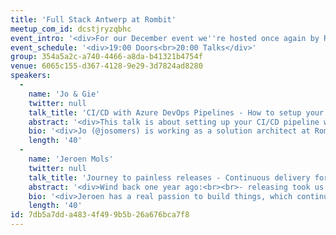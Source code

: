 ```yaml
---
title: 'Full Stack Antwerp at Rombit'
meetup_com_id: dcstjryzqbhc
event_intro: '<div>For our December event we''re hosted once again by Rombit. We''re hosting the event one week earlier than usual to avoid the holidays. We have two talks lined up for you. Jo &amp; Gie will be speaking about "CI/CD with Azure DevOps Pipelines". Jeroen Mols will tall about "Continuous delivery for Philips Hue Android".<br><br>Rombit is so nice to provide us with pizza and drinks so you can come hungry and thirsty!</div>'
event_schedule: '<div>19:00 Doors<br>20:00 Talks</div>'
group: 354a5a2c-a740-4466-a8da-b41321b4754f
venue: 6065c155-d367-4128-9e29-3d7824ad8280
speakers:
  -
    name: 'Jo & Gie'
    twitter: null
    talk_title: 'CI/CD with Azure DevOps Pipelines - How to setup your pipeline in a couple of minutes?'
    abstract: '<div>This talk is about setting up your CI/CD pipeline with Azure DevOps Pipelines following a real-world example at Rombit (we are deprecating our Jenkins infra, aww). We will focus on a frontend pipeline with React but will also show quickly how it can be done for other key components of your application. Deploying to Kubernetes in a couple of minutes! It''s possible.<br><br>Azure Pipelines is a fully-featured continuous integration (CI) and continuous delivery (CD) service. It works with your preferred Git provider and can deploy to most major cloud services, which include Azure services. Start with your code on GitHub, GitHub Enterprise Server, GitLab, Bitbucket Cloud, or Azure Repos. Then you can automate the build, testing, and deployment of your code to Microsoft Azure, Google Cloud Platform, or Amazon Web Services.</div>'
    bio: '<div>Jo (@josomers) is working as a solution architect at Rombit. Jo has a strong background as a mobile developer (Android/React Native) but shifted his focus 2 years ago. At Rombit, Jo collaborates to very interesting IoT products such as Artcore (smart multiroom) and A-sign (smart signs + platform for the city of Antwerp).<br><br>Gie (@spaepeng) is also working as a solution architect at Rombit. His background is rooted in medical sciences but was quickly lured into full-stack development. Gie works currently on a smart digitation project for the Brabo harbor pilotage company and is involved in the technical governance of Rombit steering towards a more client faced technology stack.</div>'
    length: '40'
  -
    name: 'Jeroen Mols'
    twitter: null
    talk_title: 'Journey to painless releases - Continuous delivery for Philips Hue Android'
    abstract: '<div>Wind back one year ago:<br><br>- releasing took us 10 weeks<br>- our app was plagued by regression<br>- developers felt completely detached from our users<br><br>Clearly our traditional strategy of heavily testing each release (up-front quality) wasn''t working. So we decided to flip things around: why not try to reduce the cost of errors instead? Hence we decided to move our Philips Hue Android app to continuous deployment.<br><br>In this talk, you will learn that if releasing is painful, you should actually release it even more often. Step by step I''ll explain how we moved the Philips Hue Android app to continuous deployment, what our current release process/CI looks like, what changes we made to our overall testing approach, how we empowered developers and testers, and how we made our release process completely painless.</div>'
    bio: '<div>Jeroen has a real passion to build things, which continuously challenges him to experiment and learn. In the process, he refocussed his master in Electrical engineering to become an Android developer. Starting off with highly technical prototypes for Wi-Fi connected products, he has built his own file-sharing platform (Wi-FileTransfer). He is a Google Developer Expert in Android GDE and former Lead Android developer at Philips Hue.<br><br>One of a kind, never-been-done-before apps are what he enjoys most. So far Jeroen helped realize four huge connected products, various high profile apps, actively contributes to open source and loves interacting with the Android community. He is a passionate blogger and enjoys speaking at conferences.</div>'
    length: '40'
id: 7db5a7dd-a483-4f49-9b5b-26a676bca7f8
---
```

